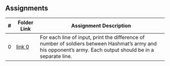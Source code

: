 ## Assignments

|  #  | Folder Link | Assignment Description |
| :-: | ----------- | ---------------------- |
|  0  | [link 0 ](https://github.com/OVA-Kak/4883-Prog-Tech/tree/main/assignments/P10055)     | For each line of input, print the difference of number of soldiers between Hashmat’s army and his opponent’s army. Each output should be in a separate line.          |
